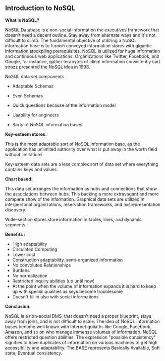 ## Introduction to NoSQL

**What is NoSQL?**

NoSQL Database is a non-social information the executives framework that doesn't need a decent outline. Stay away from alternate ways and it's not difficult to climb. The fundamental objective of utilizing a NoSQL information base is to furnish conveyed information stores with gigantic information stockpiling prerequisites. NoSQL is utilized for huge information and continuous web applications. Organizations like Twitter, Facebook, and Google, for instance, gather terabytes of client information consistently carl strozz presented the NoSQL idea in 1998.

NoSQL data set components

- Adaptable Schemas

- Even Schemas

- Quick questions because of the information model

- Usability for engineers

- Sorts of NoSQL information bases

**Key-esteem stores:**

This is the most adaptable sort of NoSQL information base, as the application has unlimited authority over what is put away in the worth field without limitations.

Key-esteem data sets are a less complex sort of data set where everything contains keys and values.

**Chart based:**

This data set arranges the information as hubs and connections that show the associations between hubs. This backing a more extravagant and more complete show of the information. Graphical data sets are utilized in interpersonal organizations, reservation frameworks, and misrepresentation discovery.

Wide-section stores store information in tables, lines, and dynamic segments.

**Benefits :**

- High adaptability
- Circulated Computing
- Lower cost
- Construction adaptability, semi-organized information
- No convoluted Relationships
- Burdens
- No normalization
- Restricted inquiry abilities (up until now)
- At the point when the volume of information expands it is hard to keep up with special qualities as keys become troublesome
- Doesn't fill in also with social informations

**Conclusion:**

NoSQL is a non-social DMS, that doesn't need a proper blueprint, stays away from joins, and is not difficult to scale. The idea of NoSQL information bases become well known with Internet goliaths like Google, Facebook, Amazon, and so on who manage immense volumes of information. NoSQL offers restricted question abilities. The expression "possible consistency" signifies to have duplicates of information on various machines to get high accessibility and adaptability. The BASE represents Basically Available, Soft state, Eventual consistency.





